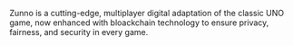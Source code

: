
Zunno is a cutting-edge, multiplayer digital adaptation of the classic UNO game, now enhanced with bloackchain technology to ensure privacy, fairness, and security in every game.
